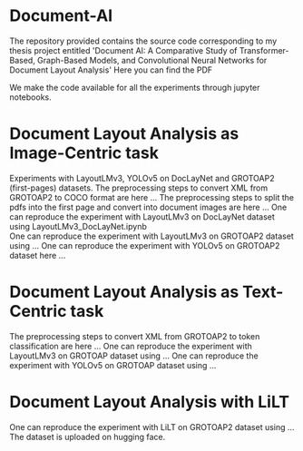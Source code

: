# Document-AI
The repository provided contains the source code corresponding to my thesis project entitled 'Document AI: A Comparative Study of Transformer-Based, Graph-Based Models, and Convolutional Neural Networks for
Document Layout Analysis'
Here you can find the PDF

We make the code available for all the experiments through jupyter notebooks. 

# Document Layout Analysis as Image-Centric task
Experiments with LayoutLMv3, YOLOv5 on DocLayNet and GROTOAP2 (first-pages) datasets.
The preprocessing steps to convert XML from GROTOAP2 to COCO format are here ...
The preprocessing steps to split the pdfs into the first page and convert into document images are here ...
One can reproduce the experiment with LayoutLMv3 on DocLayNet dataset using LayoutLMv3_DocLayNet.ipynb  
One can reproduce the experiment with LayoutLMv3 on GROTOAP2 dataset using ...
One can reproduce the experiment with YOLOv5 on GROTOAP2 dataset here ...

# Document Layout Analysis as Text-Centric task
The preprocessing steps to convert XML from GROTOAP2 to token classification are here ...
One can reproduce the experiment with LayoutLMv3 on GROTOAP dataset using ...
One can reproduce the experiment with YOLOv5 on GROTOAP dataset using ...

# Document Layout Analysis with LiLT
One can reproduce the experiment with LiLT on GROTOAP2 dataset using ...
The dataset is uploaded on hugging face.
